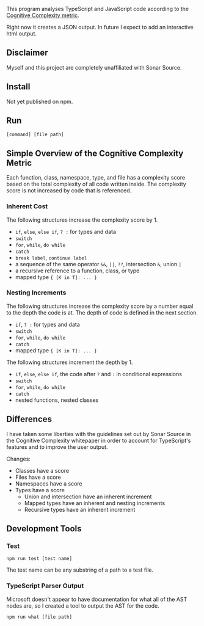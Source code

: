 This program analyses TypeScript and JavaScript code according to the [Cognitive Complexity metric](https://www.sonarsource.com/docs/CognitiveComplexity.pdf).

Right now it creates a JSON output. In future I expect to add an interactive html output.

## Disclaimer

Myself and this project are completely unaffiliated with Sonar Source.

## Install

Not yet published on npm.

## Run

`[command] [file path]`

## Simple Overview of the Cognitive Complexity Metric

Each function, class, namespace, type, and file has a complexity score based on the total complexity of all code written inside. The complexity score is not increased by code that is referenced.

### Inherent Cost

The following structures increase the complexity score by 1.

* `if`, `else`, `else if`, `? :` for types and data
* `switch`
* `for`, `while`, `do while`
* `catch`
* `break label`, `continue label`
* a sequence of the same operator `&&`, `||`, `??`, intersection `&`, union `|`
* a recursive reference to a function, class, or type
* mapped type `{ [K in T]: ... }`

### Nesting Increments

The following structures increase the complexity score by a number equal to the depth the code is at. The depth of code is defined in the next section.

* `if`, `? :` for types and data
* `switch`
* `for`, `while`, `do while`
* `catch`
* mapped type `{ [K in T]: ... }`

The following structures increment the depth by 1.

* `if`, `else`, `else if`, the code after `?` and `:` in conditional expressions
* `switch`
* `for`, `while`, `do while`
* `catch`
* nested functions, nested classes


## Differences

I have taken some liberties with the guidelines set out by Sonar Source in the Cognitive Complexity whitepaper in order to account for TypeScript's features and to improve the user output.

Changes:

* Classes have a score
* Files have a score
* Namespaces have a score
* Types have a score
    * Union and intersection have an inherent increment
    * Mapped types have an inherent and nesting increments
    * Recursive types have an inherent increment


## Development Tools

### Test

```
npm run test [test name]
```

The test name can be any substring of a path to a test file.


### TypeScript Parser Output

Microsoft doesn't appear to have documentation for what all of the AST nodes are, so I created a tool to output the AST for the code.

```
npm run what [file path]
```
